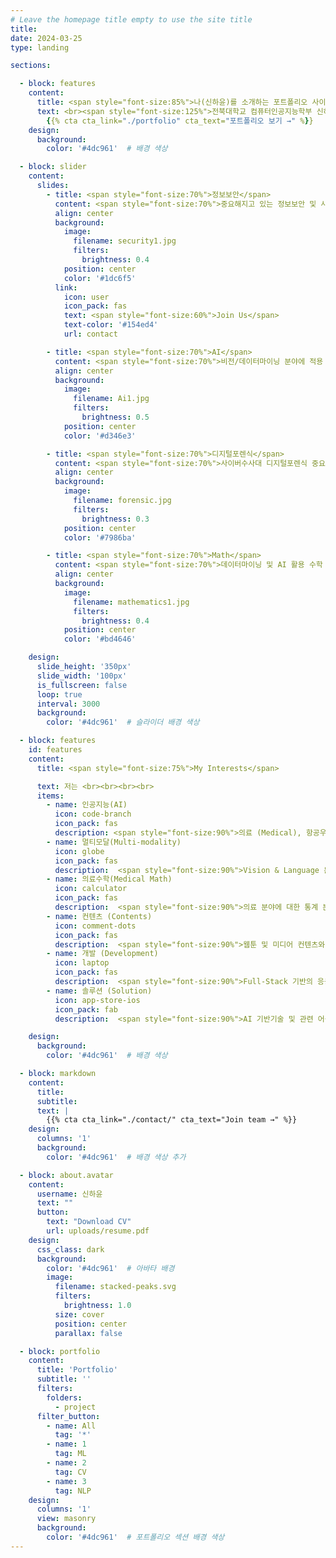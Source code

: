 ```yaml
---
# Leave the homepage title empty to use the site title
title:
date: 2024-03-25
type: landing

sections:

  - block: features
    content:
      title: <span style="font-size:85%">나(신하윤)를 소개하는 포트폴리오 사이트</span>
      text: <br><span style="font-size:125%">전북대학교 컴퓨터인공지능학부 신하윤의 포트폴리오 페이지에 오신 것을 환영합니다.</span> <br><br>
        {{% cta cta_link="./portfolio" cta_text="포트폴리오 보기 →" %}}
    design:
      background:
        color: '#4dc961'  # 배경 색상

  - block: slider
    content:
      slides:
        - title: <span style="font-size:70%">정보보안</span>
          content: <span style="font-size:70%">중요해지고 있는 정보보안 및 사이버 보안</span>
          align: center
          background:
            image:
              filename: security1.jpg
              filters:
                brightness: 0.4
            position: center
            color: '#1dc6f5'
          link:
            icon: user
            icon_pack: fas
            text: <span style="font-size:60%">Join Us</span>
            text-color: '#154ed4'
            url: contact

        - title: <span style="font-size:70%">AI</span>
          content: <span style="font-size:70%">비전/데이터마이닝 분야에 적용 가능한 AI 기술 개발<span style="font-size:70%">
          align: center
          background:
            image:
              filename: Ai1.jpg
              filters:
                brightness: 0.5
            position: center
            color: '#d346e3'

        - title: <span style="font-size:70%">디지털포렌식</span>
          content: <span style="font-size:70%">사이버수사대 디지털포렌식 중요도 증가</span>
          align: center
          background:
            image:
              filename: forensic.jpg
              filters:
                brightness: 0.3
            position: center
            color: '#7986ba'

        - title: <span style="font-size:70%">Math</span>
          content: <span style="font-size:70%">데이터마이닝 및 AI 활용 수학 연구</span>
          align: center
          background:
            image:
              filename: mathematics1.jpg
              filters:
                brightness: 0.4
            position: center
            color: '#bd4646'

    design:
      slide_height: '350px'
      slide_width: '100px'
      is_fullscreen: false
      loop: true
      interval: 3000
      background:
        color: '#4dc961'  # 슬라이더 배경 색상

  - block: features
    id: features
    content:
      title: <span style="font-size:75%">My Interests</span>

      text: 저는 <br><br><br><br>
      items:
        - name: 인공지능(AI)
          icon: code-branch
          icon_pack: fas
          description: <span style="font-size:90%">의료 (Medical), 항공우주 (Aerospace), 컨텐츠 (Contents) 등 다양한 특성화 분야에 적응형 AI 기술 적용.</span><br><br>
        - name: 멀티모달(Multi-modality)
          icon: globe
          icon_pack: fas
          description:  <span style="font-size:90%">Vision & Language 분야의 기반 AI 기술 개발 및 관련 응용 어플리케이션에 기술 적용.</span><br><br>
        - name: 의료수학(Medical Math)
          icon: calculator
          icon_pack: fas
          description:  <span style="font-size:90%">의료 분야에 대한 통계 분석 수행 및 의료 질병에 대한 수학적인 모델링 관련 연구 수행.</span><br><br>
        - name: 컨텐츠 (Contents)
          icon: comment-dots
          icon_pack: fas
          description:  <span style="font-size:90%">웹툰 및 미디어 컨텐츠와 관련된 AI 기반 기술 개발 및 고도화.</span><br><br>
        - name: 개발 (Development)
          icon: laptop
          icon_pack: fas
          description:  <span style="font-size:90%">Full-Stack 기반의 응용 어플리케이션 개발.</span><br><br>
        - name: 솔루션 (Solution)
          icon: app-store-ios
          icon_pack: fab
          description:  <span style="font-size:90%">AI 기반기술 및 관련 어플리케이션에 적용을 통한 통합 솔루션 개발!</span><br><br>

    design:
      background:
        color: '#4dc961'  # 배경 색상

  - block: markdown
    content:
      title:
      subtitle:
      text: |
        {{% cta cta_link="./contact/" cta_text="Join team →" %}}
    design:
      columns: '1'
      background:
        color: '#4dc961'  # 배경 색상 추가

  - block: about.avatar
    content:
      username: 신하윤
      text: ""
      button:
        text: "Download CV"
        url: uploads/resume.pdf
    design:
      css_class: dark
      background:
        color: '#4dc961'  # 아바타 배경
        image:
          filename: stacked-peaks.svg
          filters:
            brightness: 1.0
          size: cover
          position: center
          parallax: false

  - block: portfolio
    content:
      title: 'Portfolio'
      subtitle: ''
      filters:
        folders:
          - project
      filter_button:
        - name: All
          tag: '*'
        - name: 1
          tag: ML
        - name: 2
          tag: CV
        - name: 3
          tag: NLP
    design:
      columns: '1'
      view: masonry
      background:
        color: '#4dc961'  # 포트폴리오 섹션 배경 색상
---
```

